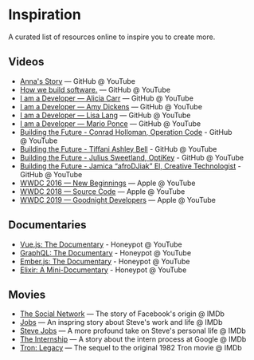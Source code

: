 # Inspiration
A curated list of resources online to inspire you to create more.

## Videos

- [Anna's Story](https://www.youtube.com/watch?v=VzuBJTtwm3o) — GitHub @ YouTube
- [How we build software.](https://www.youtube.com/watch?v=afvT1c1ii0c) — GitHub @ YouTube
- [I am a Developer — Alicia Carr](https://www.youtube.com/watch?v=u4tq9Ef5czw) — GitHub @ YouTube
- [I am a Developer — Amy Dickens](https://www.youtube.com/watch?v=EkWzOTsKvz8) — GitHub @ YouTube
- [I am a Developer — Lisa Lang](https://www.youtube.com/watch?v=WVQe1ZE7FtU) — GitHub @ YouTube
- [I am a Developer — Mario Ponce](https://www.youtube.com/watch?v=2Hjodq3JdoI) — GitHub @ YouTube
- [Building the Future - Conrad Holloman, Operation Code](https://www.youtube.com/watch?v=f03ZmbZB5Do) - GitHub @ YouTube
- [Building the Future - Tiffani Ashley Bell](https://www.youtube.com/watch?v=T7ZQhooMMDo) - GitHub @ YouTube
- [Building the Future - Julius Sweetland, OptiKey](https://www.youtube.com/watch?v=kDwZ1_RpkFM) - GitHub @ YouTube
- [Building the Future - Jamica “afroDJiak” El, Creative Technologist](https://www.youtube.com/watch?v=9TzIHpQfBsw) - GitHub @ YouTube
- [WWDC 2016 — New Beginnings](https://www.youtube.com/watch?v=VcjWQVwa7qg) — Apple @ YouTube
- [WWDC 2018 — Source Code](https://www.youtube.com/watch?v=Nq6ZqgozPF8) — Apple @ YouTube
- [WWDC 2019 — Goodnight Developers](https://www.youtube.com/watch?v=fa5p19APgd8) — Apple @ YouTube

## Documentaries

- [Vue.js: The Documentary](https://www.youtube.com/watch?v=OrxmtDw4pVI) - Honeypot @ YouTube
- [GraphQL: The Documentary](https://www.youtube.com/watch?v=783ccP__No8) - Honeypot @ YouTube
- [Ember.js: The Documentary](https://www.youtube.com/watch?v=Cvz-9ccflKQ) - Honeypot @ YouTube
- [Elixir: A Mini-Documentary](https://www.youtube.com/watch?v=lxYFOM3UJzo) - Honeypot @ YouTube

## Movies 

- [The Social Network](http://www.imdb.com/title/tt1285016/) — The story of Facebook's origin @ IMDb
- [Jobs](https://www.imdb.com/title/tt2357129/) — An inspring story about Steve's work and life @ IMDb
- [Steve Jobs](https://www.imdb.com/title/tt2080374/) — A more profound take on Steve's personal life @ IMDb
- [The Internship](https://www.imdb.com/title/tt2234155/) — A story about the intern process at Google @ IMDb
- [Tron: Legacy](https://www.imdb.com/title/tt1104001/) — The sequel to the original 1982 Tron movie @ IMDb
